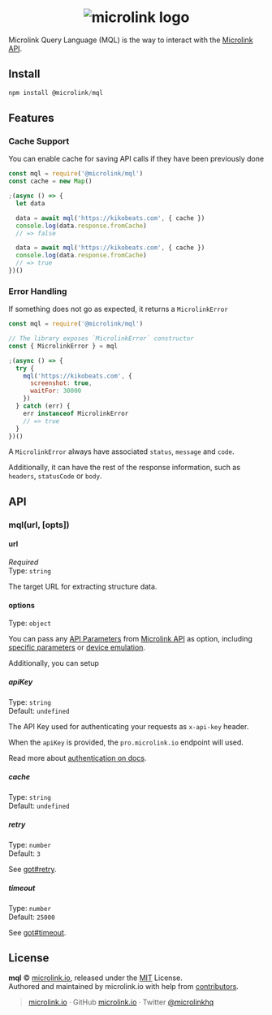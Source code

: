 <h1 align="center">
  <img src="https://microlink.io/banner_mql.png" alt="microlink logo">
</h1>

Microlink Query Language (MQL) is the way to interact with the [Microlink API](https://docs.microlink.io/api).

## Install

```js
npm install @microlink/mql
```

## Features

### Cache Support

You can enable cache for saving API calls if they have been previously done


```js
const mql = require('@microlink/mql')
const cache = new Map()

;(async () => {
  let data

  data = await mql('https://kikobeats.com', { cache })
  console.log(data.response.fromCache)
  // => false

  data = await mql('https://kikobeats.com', { cache })
  console.log(data.response.fromCache)
  // => true
})()
```

### Error Handling

If something does not go as expected, it returns a `MicrolinkError`

```js
const mql = require('@microlink/mql')

// The library exposes `MicrolinkError` constructor
const { MicrolinkError } = mql

;(async () => {
  try {
    mql('https://kikobeats.com', {
      screenshot: true,
      waitFor: 30000
    })
  } catch (err) {
    err instanceof MicrolinkError
    // => true
  }
})()
```

A `MicrolinkError` always have associated `status`, `message` and `code`.

Additionally, it can have the rest of the response information, such as `headers`, `statusCode` or `body`.

## API

### mql(url, [opts])

#### url

*Required*<br>
Type: `string`

The target URL for extracting structure data.

#### options

Type: `object`<br>

You can pass any [API Parameters](https://docs.microlink.io/api/#introduction) from [Microlink API](https://docs.microlink.io/api/#introduction) as option, including [specific parameters](https://docs.microlink.io/api/#api-parameters/screenshot/specific-parameters) or [device emulation](https://docs.microlink.io/api/#api-parameters/screenshot/device-emulation).

Additionally, you can setup

##### apiKey

Type: `string`<br>
Default: `undefined`

The API Key used for authenticating your requests as `x-api-key` header.

When the `apiKey` is provided, the `pro.microlink.io` endpoint will used.

Read more about [authentication on docs](https://docs.microlink.io/api/#api-basics/authentication).

##### cache

Type: `string`<br>
Default: `undefined`

##### retry

Type: `number`<br>
Default: `3`

See [got#retry](https://www.npmjs.com/package/got#retry).

##### timeout

Type: `number`<br>
Default: `25000`

See [got#timeout](https://www.npmjs.com/package/got#timeout).

## License

**mql** © [microlink.io](https://microlink.io), released under the [MIT](https://github.com/microlinkhq/mql/blob/master/LICENSE.md) License.<br>
Authored and maintained by microlink.io with help from [contributors](https://github.com/microlinkhq/mql/contributors).

> [microlink.io](https://microlink.io) · GitHub [microlink.io](https://github.com/microlinkhq) · Twitter [@microlinkhq](https://twitter.com/microlinkhq)
